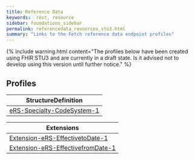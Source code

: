```yaml
---
title: Reference Data
keywords:  rest, resource
sidebar: foundations_sidebar
permalink: referencedata_resources_stu3.html
summary: "Links to the Fetch reference data endpoint profiles"
---
```


{% include warning.html content="The profiles below have been created using FHIR STU3 and are currently in a draft state. Is it advised not to develop 
using this version until further notice." %}

## Profiles ##

|StructureDefinition| 
|-------|
|[eRS-Specialty-CodeSystem-1](https://fhir.nhs.uk/STU3/StructureDefinition/eRS-Specialty-CodeSystem-1) | 


|Extensions|
|---------|
|[Extension-eRS-EffectivetoDate-1](https://fhir.nhs.uk/STU3/StructureDefinition/Extension-eRS-EffectivetoDate-1) |
|[Extension-eRS-EffectivefromDate-1](https://fhir.nhs.uk/STU3/StructureDefinition/Extension-eRS-EffectivefromDate-1) |